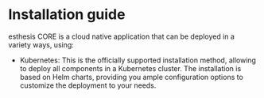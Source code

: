 # Installation guide

esthesis CORE is a cloud native application that can be deployed in a variety ways, using:

- Kubernetes: This is the officially supported installation method, allowing to deploy all
	components in a Kubernetes cluster. The installation is based on Helm charts, providing you ample
	configuration options to customize the deployment to your needs.
